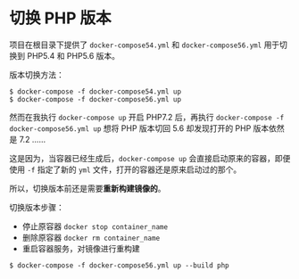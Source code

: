 # 切换 PHP 版本

项目在根目录下提供了 `docker-compose54.yml` 和 `docker-compose56.yml` 用于切换到 PHP5.4 和 PHP5.6 版本。

版本切换方法：

```
$ docker-compose -f docker-compose54.yml up
$ docker-compose -f docker-compose56.yml up
```

然而在我执行 `docker-compose up` 开启 PHP7.2 后，再执行 `docker-compose -f docker-compose56.yml up` 想将 PHP 版本切回 5.6 却发现打开的 PHP 版本依然是 7.2 ……

这是因为，当容器已经生成后，`docker-compose up` 会直接启动原来的容器，即便使用 `-f` 指定了新的 `yml` 文件，打开的容器还是原来启动过的那个。

所以，切换版本前还是需要**重新构建镜像的**。

切换版本步骤：

- 停止原容器 `docker stop container_name`
- 删除原容器 `docker rm container_name`
- 重启容器服务，对镜像进行重构建

```
$ docker-compose -f docker-compose56.yml up --build php
```
